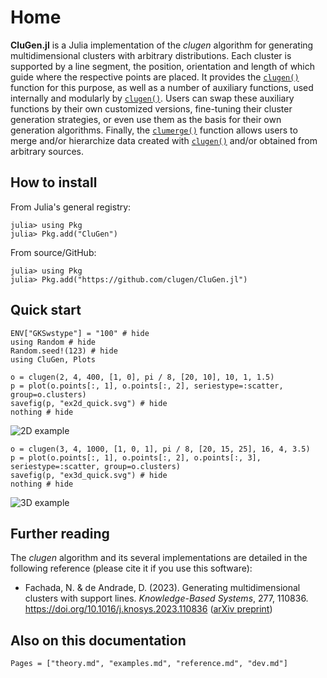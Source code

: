 # Home

**CluGen.jl** is a Julia implementation of the *clugen* algorithm for generating
multidimensional clusters with arbitrary distributions. Each cluster is supported
by a line segment, the position, orientation and length of which guide where the
respective points are placed. It provides the [`clugen()`](@ref) function for this
purpose, as well as a number of auxiliary functions, used internally and modularly
by [`clugen()`](@ref). Users can swap these auxiliary functions by their own
customized versions, fine-tuning their cluster generation strategies, or even
use them as the basis for their own generation algorithms. Finally, the
[`clumerge()`](@ref) function allows users to merge and/or hierarchize data
created with [`clugen()`](@ref) and/or obtained from arbitrary sources.

## How to install

From Julia's general registry:

```julia-repl
julia> using Pkg
julia> Pkg.add("CluGen")
```

From source/GitHub:

```julia-repl
julia> using Pkg
julia> Pkg.add("https://github.com/clugen/CluGen.jl")
```

## Quick start

```@example quick
ENV["GKSwstype"] = "100" # hide
using Random # hide
Random.seed!(123) # hide
using CluGen, Plots
```

```@example quick
o = clugen(2, 4, 400, [1, 0], pi / 8, [20, 10], 10, 1, 1.5)
p = plot(o.points[:, 1], o.points[:, 2], seriestype=:scatter, group=o.clusters)
savefig(p, "ex2d_quick.svg") # hide
nothing # hide
```

![2D example](ex2d_quick.svg)

```@example quick
o = clugen(3, 4, 1000, [1, 0, 1], pi / 8, [20, 15, 25], 16, 4, 3.5)
p = plot(o.points[:, 1], o.points[:, 2], o.points[:, 3], seriestype=:scatter, group=o.clusters)
savefig(p, "ex3d_quick.svg") # hide
nothing # hide
```

![3D example](ex3d_quick.svg)

## Further reading

The *clugen* algorithm and its several implementations are detailed in the
following reference (please cite it if you use this software):

* Fachada, N. & de Andrade, D. (2023). Generating multidimensional clusters
  with support lines. *Knowledge-Based Systems*, 277, 110836.
  <https://doi.org/10.1016/j.knosys.2023.110836>
  ([arXiv preprint](https://doi.org/10.48550/arXiv.2301.10327))

## Also on this documentation

```@contents
Pages = ["theory.md", "examples.md", "reference.md", "dev.md"]
```
